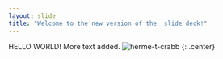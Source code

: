 ```yaml
---
layout: slide
title: "Welcome to the new version of the  slide deck!"
---
```


HELLO WORLD!
More text added.
![herme-t-crabb](https://octodex.github.com/images/herme-t-crabb.png)
{: .center}
